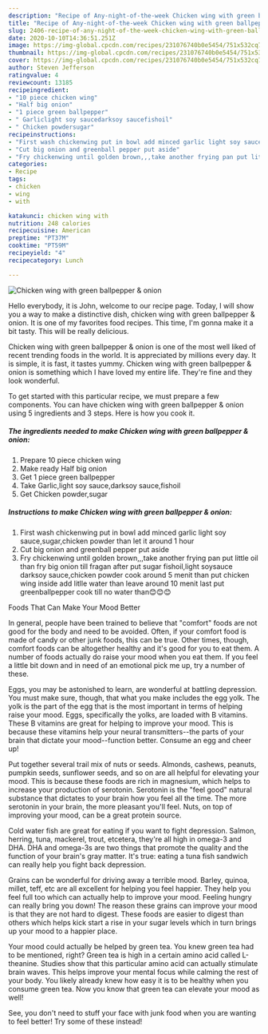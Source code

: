 ```yaml
---
description: "Recipe of Any-night-of-the-week Chicken wing with green ballpepper &amp;amp; onion"
title: "Recipe of Any-night-of-the-week Chicken wing with green ballpepper &amp;amp; onion"
slug: 2406-recipe-of-any-night-of-the-week-chicken-wing-with-green-ballpepper-and-amp-onion
date: 2020-10-10T14:36:51.251Z
image: https://img-global.cpcdn.com/recipes/231076740b0e5454/751x532cq70/chicken-wing-with-green-ballpepper-onion-recipe-main-photo.jpg
thumbnail: https://img-global.cpcdn.com/recipes/231076740b0e5454/751x532cq70/chicken-wing-with-green-ballpepper-onion-recipe-main-photo.jpg
cover: https://img-global.cpcdn.com/recipes/231076740b0e5454/751x532cq70/chicken-wing-with-green-ballpepper-onion-recipe-main-photo.jpg
author: Steven Jefferson
ratingvalue: 4
reviewcount: 13185
recipeingredient:
- "10 piece chicken wing"
- "Half big onion"
- "1 piece green ballpepper"
- " Garliclight soy saucedarksoy saucefishoil"
- " Chicken powdersugar"
recipeinstructions:
- "First wash chickenwing put in bowl add minced garlic light soy sauce,sugar,chicken powder than let it around 1 hour"
- "Cut big onion and greenball pepper put aside"
- "Fry chickenwing until golden brown,,,take another frying pan put little oil than fry big onion till fragan after put sugar fishoil,light soysauce darksoy sauce,chicken powder cook around 5 menit than put chicken wing inside add litlle water than leave around 10 menit last put greenballpepper cook till no water than😊😊😊"
categories:
- Recipe
tags:
- chicken
- wing
- with

katakunci: chicken wing with 
nutrition: 248 calories
recipecuisine: American
preptime: "PT37M"
cooktime: "PT59M"
recipeyield: "4"
recipecategory: Lunch

---
```



![Chicken wing with green ballpepper &amp; onion](https://img-global.cpcdn.com/recipes/231076740b0e5454/751x532cq70/chicken-wing-with-green-ballpepper-onion-recipe-main-photo.jpg)

Hello everybody, it is John, welcome to our recipe page. Today, I will show you a way to make a distinctive dish, chicken wing with green ballpepper &amp; onion. It is one of my favorites food recipes. This time, I'm gonna make it a bit tasty. This will be really delicious.

Chicken wing with green ballpepper &amp; onion is one of the most well liked of recent trending foods in the world. It is appreciated by millions every day. It is simple, it is fast, it tastes yummy. Chicken wing with green ballpepper &amp; onion is something which I have loved my entire life. They're fine and they look wonderful.




To get started with this particular recipe, we must prepare a few components. You can have chicken wing with green ballpepper &amp; onion using 5 ingredients and 3 steps. Here is how you cook it.

<!--inarticleads1-->

##### The ingredients needed to make Chicken wing with green ballpepper &amp; onion:

1. Prepare 10 piece chicken wing
1. Make ready Half big onion
1. Get 1 piece green ballpepper
1. Take  Garlic,light soy sauce,darksoy sauce,fishoil
1. Get  Chicken powder,sugar




<!--inarticleads2-->

##### Instructions to make Chicken wing with green ballpepper &amp; onion:

1. First wash chickenwing put in bowl add minced garlic light soy sauce,sugar,chicken powder than let it around 1 hour
1. Cut big onion and greenball pepper put aside
1. Fry chickenwing until golden brown,,,take another frying pan put little oil than fry big onion till fragan after put sugar fishoil,light soysauce darksoy sauce,chicken powder cook around 5 menit than put chicken wing inside add litlle water than leave around 10 menit last put greenballpepper cook till no water than😊😊😊




Foods That Can Make Your Mood Better


In general, people have been trained to believe that "comfort" foods are not good for the body and need to be avoided. Often, if your comfort food is made of candy or other junk foods, this can be true. Other times, though, comfort foods can be altogether healthy and it's good for you to eat them. A number of foods actually do raise your mood when you eat them. If you feel a little bit down and in need of an emotional pick me up, try a number of these.

Eggs, you may be astonished to learn, are wonderful at battling depression. You must make sure, though, that what you make includes the egg yolk. The yolk is the part of the egg that is the most important in terms of helping raise your mood. Eggs, specifically the yolks, are loaded with B vitamins. These B vitamins are great for helping to improve your mood. This is because these vitamins help your neural transmitters--the parts of your brain that dictate your mood--function better. Consume an egg and cheer up!

Put together several trail mix of nuts or seeds. Almonds, cashews, peanuts, pumpkin seeds, sunflower seeds, and so on are all helpful for elevating your mood. This is because these foods are rich in magnesium, which helps to increase your production of serotonin. Serotonin is the "feel good" natural substance that dictates to your brain how you feel all the time. The more serotonin in your brain, the more pleasant you'll feel. Nuts, on top of improving your mood, can be a great protein source.

Cold water fish are great for eating if you want to fight depression. Salmon, herring, tuna, mackerel, trout, etcetera, they're all high in omega-3 and DHA. DHA and omega-3s are two things that promote the quality and the function of your brain's gray matter. It's true: eating a tuna fish sandwich can really help you fight back depression. 

Grains can be wonderful for driving away a terrible mood. Barley, quinoa, millet, teff, etc are all excellent for helping you feel happier. They help you feel full too which can actually help to improve your mood. Feeling hungry can really bring you down! The reason these grains can improve your mood is that they are not hard to digest. These foods are easier to digest than others which helps kick start a rise in your sugar levels which in turn brings up your mood to a happier place.

Your mood could actually be helped by green tea. You knew green tea had to be mentioned, right? Green tea is high in a certain amino acid called L-theanine. Studies show that this particular amino acid can actually stimulate brain waves. This helps improve your mental focus while calming the rest of your body. You likely already knew how easy it is to be healthy when you consume green tea. Now you know that green tea can elevate your mood as well!

See, you don't need to stuff your face with junk food when you are wanting to feel better! Try some of these instead!

